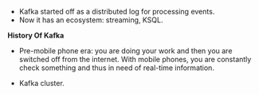 * Kafka started off as a distributed log for processing events.
* Now it has an ecosystem: streaming, KSQL.

**History Of Kafka**
* Pre-mobile phone era: you are doing your work and then you are switched off from the internet. With mobile phones, you are constantly check something and thus in need of real-time information.

* Kafka cluster.